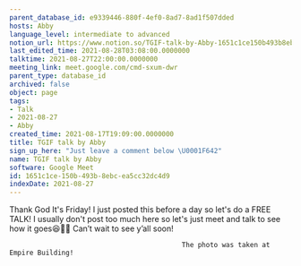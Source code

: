 ```yaml
---
parent_database_id: e9339446-880f-4ef0-8ad7-8ad1f507dded
hosts: Abby
language_level: intermediate to advanced
notion_url: https://www.notion.so/TGIF-talk-by-Abby-1651c1ce150b493b8ebcea5cc32dc4d9
last_edited_time: 2021-08-28T03:08:00.0000000
talktime: 2021-08-27T22:00:00.0000000
meeting_link: meet.google.com/cmd-sxum-dwr
parent_type: database_id
archived: false
object: page
tags:
- Talk
- 2021-08-27
- Abby
created_time: 2021-08-17T19:09:00.0000000
title: TGIF talk by Abby
sign_up_here: "Just leave a comment below \U0001F642"
name: TGIF talk by Abby
software: Google Meet
id: 1651c1ce-150b-493b-8ebc-ea5cc32dc4d9
indexDate: 2021-08-27
---
```




Thank God It's Friday! I just posted this before a day so let's do a FREE TALK!
I usually don't post too much here so let's just meet and talk to see how it goes😆👍🏻
Can’t wait to see y’all soon!



                                               The photo was taken at Empire Building!











